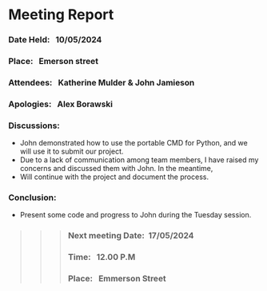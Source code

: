 # Meeting Report

### Date Held: &nbsp; <font size = "3">10/05/2024</font>
### Place: &nbsp; <font size = "3"> Emerson street</font>
### Attendees: &nbsp; <font size = "3"> Katherine Mulder & John Jamieson</font>
### Apologies: &nbsp; <font size = "3"> Alex Borawski </font>


### Discussions: 
* John demonstrated how to use the portable CMD for Python, and we will use it to submit our project.
* Due to a lack of communication among team members, I have raised my concerns and discussed them with John. In the meantime, 
* Will continue with the project and document the process.

### Conclusion: &nbsp;
* Present some code and progress to John during the Tuesday session.

>>>### Next meeting Date:&nbsp; <font size = "3">17/05/2024 </font>
>>>### Time: &nbsp; <font size = "3">12.00 P.M </font>				
>>>### Place:  &nbsp; <font size = "3">Emmerson Street</font>
